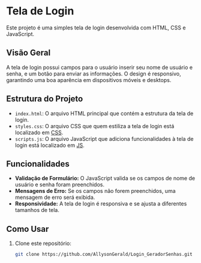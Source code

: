 # Tela de Login

Este projeto é uma simples tela de login desenvolvida com HTML, CSS e JavaScript.

## Visão Geral

A tela de login possui campos para o usuário inserir seu nome de usuário e senha, e um botão para enviar as informações. O design é responsivo, garantindo uma boa aparência em dispositivos móveis e desktops.

## Estrutura do Projeto

- `index.html`: O arquivo HTML principal que contém a estrutura da tela de login.
- `styles.css`: O arquivo CSS que quem estiliza a tela de login está localizado em [CSS](https://github.com/AllysonGerald/Login_GeradorSenhas/tree/main/css).
- `scripts.js`: O arquivo JavaScript que adiciona funcionalidades à tela de login está localizado em [JS](https://github.com/AllysonGerald/Login_GeradorSenhas/tree/main/js).

## Funcionalidades

- **Validação de Formulário:** O JavaScript valida se os campos de nome de usuário e senha foram preenchidos.
- **Mensagens de Erro:** Se os campos não forem preenchidos, uma mensagem de erro será exibida.
- **Responsividade:** A tela de login é responsiva e se ajusta a diferentes tamanhos de tela.

## Como Usar

1. Clone este repositório:
    ```bash
    git clone https://github.com/AllysonGerald/Login_GeradorSenhas.git
    ```
